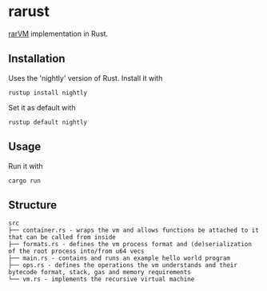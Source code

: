 # rarust

[rarVM](https://esolangs.org/wiki/RarVM) implementation in Rust.

## Installation
Uses the 'nightly' version of Rust. Install it with

```
rustup install nightly
```

Set it as default with

```
rustup default nightly
```

## Usage

Run it with
```
cargo run
```

## Structure

```
src
├── container.rs - wraps the vm and allows functions be attached to it that can be called from inside
├── formats.rs - defines the vm process format and (de)serialization of the root process into/from u64 vecs
├── main.rs - contains and runs an example hello world program
├── ops.rs - defines the operations the vm understands and their bytecode format, stack, gas and memory requirements
└── vm.rs - implements the recursive virtual machine
```

